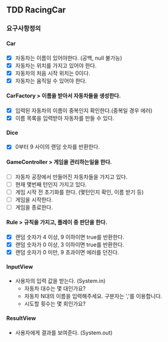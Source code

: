 ## TDD RacingCar

### 요구사항정의

#### Car
- [X] 자동차는 이름이 있어야한다. (공백, null 불가능)
- [X] 자동차는 위치를 가지고 있어야 한다.
- [X] 자동차의 처음 시작 위치는 0이다.
- [X] 자동차는 움직일 수 있어야 한다.

#### CarFactory > 이름을 받아서 자동차들을 생성한다.
- [X] 입력된 자동차의 이름이 중복인지 확인한다.(중복일 경우 에러)
- [X] 이름 목록을 입력받아 자동차를 만들 수 있다.

#### Dice
- [X] 0부터 9 사이의 랜덤 숫자를 반환한다.

#### GameController > 게임을 관리하는일을 한다.
- [ ] 자동차 공장에서 만들어진 자동차들을 가지고 있다.
- [ ] 현재 몇번째 턴인지 가지고 있다.
- [ ] 게임 시작 전 초기화를 한다. (몇턴인지 확인, 이름 받기 등)
- [ ] 게임을 시작한다.
- [ ] 게임을 종료한다.

#### Rule > 규칙을 가지고, 플레이 중 판단을 한다.
- [X] 랜덤 숫자가 4 이상, 9 이하이면 true를 반환한다.
- [X] 랜덤 숫자가 0 이상, 3 이하이면 true를 반환한다.
- [X] 랜덤 숫자가 0 미만, 9 초과이면 에러를 던진다.

#### InputView
- 사용자의 입력 값을 받는다. (System.in)
  - 자동차 대수는 몇 대인가요?
  - 자동차 N대의 이름을 입력해주세요. 구분자는 ','를 이용합니다.
  - 시도할 횟수는 몇 회인가요?

#### ResultView
- 사용자에게 결과를 보여준다. (System.out)
